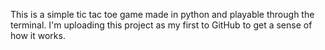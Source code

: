 This is a simple tic tac toe game made in python and playable through the terminal. 
I'm uploading this project as my first to GitHub to get a sense of how it works.
